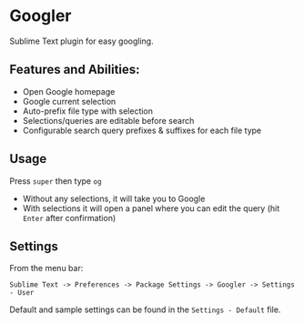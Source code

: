 # Googler

Sublime Text plugin for easy googling.

## Features and Abilities:

* Open Google homepage
* Google current selection
* Auto-prefix file type with selection
* Selections/queries are editable before search
* Configurable search query prefixes & suffixes for each file type

## Usage

Press `super` then type `og`

* Without any selections, it will take you to Google
* With selections it will open a panel where you can edit the query (hit `Enter` after confirmation)

## Settings

From the menu bar:

`Sublime Text -> Preferences -> Package Settings -> Googler -> Settings - User`

Default and sample settings can be found in the `Settings - Default` file.




